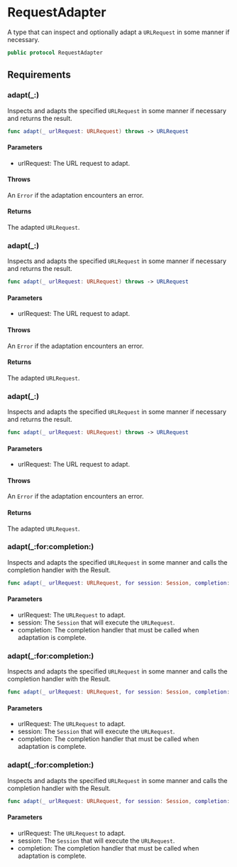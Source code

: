 # RequestAdapter

A type that can inspect and optionally adapt a `URLRequest` in some manner if necessary.

``` swift
public protocol RequestAdapter 
```

## Requirements

### adapt(\_:​)

Inspects and adapts the specified `URLRequest` in some manner if necessary and returns the result.

``` swift
func adapt(_ urlRequest: URLRequest) throws -> URLRequest
```

#### Parameters

  - urlRequest: The URL request to adapt.

#### Throws

An `Error` if the adaptation encounters an error.

#### Returns

The adapted `URLRequest`.

### adapt(\_:​)

Inspects and adapts the specified `URLRequest` in some manner if necessary and returns the result.

``` swift
func adapt(_ urlRequest: URLRequest) throws -> URLRequest
```

#### Parameters

  - urlRequest: The URL request to adapt.

#### Throws

An `Error` if the adaptation encounters an error.

#### Returns

The adapted `URLRequest`.

### adapt(\_:​)

Inspects and adapts the specified `URLRequest` in some manner if necessary and returns the result.

``` swift
func adapt(_ urlRequest: URLRequest) throws -> URLRequest
```

#### Parameters

  - urlRequest: The URL request to adapt.

#### Throws

An `Error` if the adaptation encounters an error.

#### Returns

The adapted `URLRequest`.

### adapt(\_:​for:​completion:​)

Inspects and adapts the specified `URLRequest` in some manner and calls the completion handler with the Result.

``` swift
func adapt(_ urlRequest: URLRequest, for session: Session, completion: @escaping (Result<URLRequest, Error>) -> Void)
```

#### Parameters

  - urlRequest: The `URLRequest` to adapt.
  - session: The `Session` that will execute the `URLRequest`.
  - completion: The completion handler that must be called when adaptation is complete.

### adapt(\_:​for:​completion:​)

Inspects and adapts the specified `URLRequest` in some manner and calls the completion handler with the Result.

``` swift
func adapt(_ urlRequest: URLRequest, for session: Session, completion: @escaping (Result<URLRequest, Error>) -> Void)
```

#### Parameters

  - urlRequest: The `URLRequest` to adapt.
  - session: The `Session` that will execute the `URLRequest`.
  - completion: The completion handler that must be called when adaptation is complete.

### adapt(\_:​for:​completion:​)

Inspects and adapts the specified `URLRequest` in some manner and calls the completion handler with the Result.

``` swift
func adapt(_ urlRequest: URLRequest, for session: Session, completion: @escaping (Result<URLRequest, Error>) -> Void)
```

#### Parameters

  - urlRequest: The `URLRequest` to adapt.
  - session: The `Session` that will execute the `URLRequest`.
  - completion: The completion handler that must be called when adaptation is complete.
